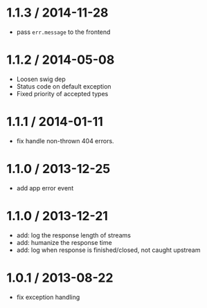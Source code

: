 
1.1.3 / 2014-11-28
==================

  * pass `err.message` to the frontend

1.1.2 / 2014-05-08
==================

  * Loosen swig dep
  * Status code on default exception
  * Fixed priority of accepted types

1.1.1 / 2014-01-11
==================

 * fix handle non-thrown 404 errors.

1.1.0 / 2013-12-25
==================

 * add app error event

1.1.0 / 2013-12-21
==================

 * add: log the response length of streams
 * add: humanize the response time
 * add: log when response is finished/closed, not caught upstream

1.0.1 / 2013-08-22
==================

 * fix exception handling
